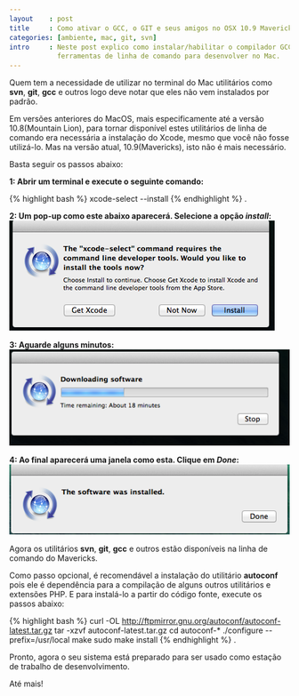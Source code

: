 ```yaml
---
layout    : post
title     : Como ativar o GCC, o GIT e seus amigos no OSX 10.9 Mavericks
categories: [ambiente, mac, git, svn]
intro     : Neste post explico como instalar/habilitar o compilador GCC, o GIT, o SVN e outras
            ferramentas de linha de comando para desenvolver no Mac.
---
```


Quem tem a necessidade de utilizar no terminal do Mac utilitários como **svn**, **git**, **gcc** e outros 
logo deve notar que eles não vem instalados por padrão.

Em versões anteriores do MacOS, mais especificamente até a versão 10.8(Mountain Lion), para tornar disponível
estes utilitários de linha de comando era necessária a instalação do Xcode, mesmo que você não fosse utilizá-lo.
Mas na versão atual, 10.9(Mavericks), isto não é mais necessário.

Basta seguir os passos abaixo:

**1: Abrir um terminal e execute o seguinte comando:**

{% highlight bash %}
xcode-select --install
{% endhighlight %}
.


**2: Um pop-up como este abaixo aparecerá. Selecione a opção _install_:**
![popup](/public/img/posts/cltools/01.png)

**3: Aguarde alguns minutos:**
![popup](/public/img/posts/cltools/02.png)

**4: Ao final aparecerá uma janela como esta. Clique em _Done_:**
![popup](/public/img/posts/cltools/03.png)

Agora os utilitários **svn**, **git**, **gcc** e outros estão disponíveis 
na linha de comando do Mavericks.

Como passo opcional, é recomendável a instalação do utilitário **autoconf** pois ele
é dependência para a compilação de alguns outros utilitários e extensões PHP. E para
instalá-lo a partir do código fonte, execute os passos abaixo:

{% highlight bash %}
curl -OL http://ftpmirror.gnu.org/autoconf/autoconf-latest.tar.gz
tar -xzvf autoconf-latest.tar.gz
cd autoconf-*
./configure --prefix=/usr/local
make
sudo make install
{% endhighlight %}
.

Pronto, agora o seu sistema está preparado para ser usado como 
estação de trabalho de desenvolvimento.

Até mais!










